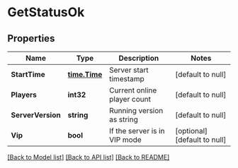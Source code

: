 # GetStatusOk

## Properties
Name | Type | Description | Notes
------------ | ------------- | ------------- | -------------
**StartTime** | [**time.Time**](time.Time.md) | Server start timestamp | [default to null]
**Players** | **int32** | Current online player count | [default to null]
**ServerVersion** | **string** | Running version as string | [default to null]
**Vip** | **bool** | If the server is in VIP mode | [optional] [default to null]

[[Back to Model list]](../README.md#documentation-for-models) [[Back to API list]](../README.md#documentation-for-api-endpoints) [[Back to README]](../README.md)


